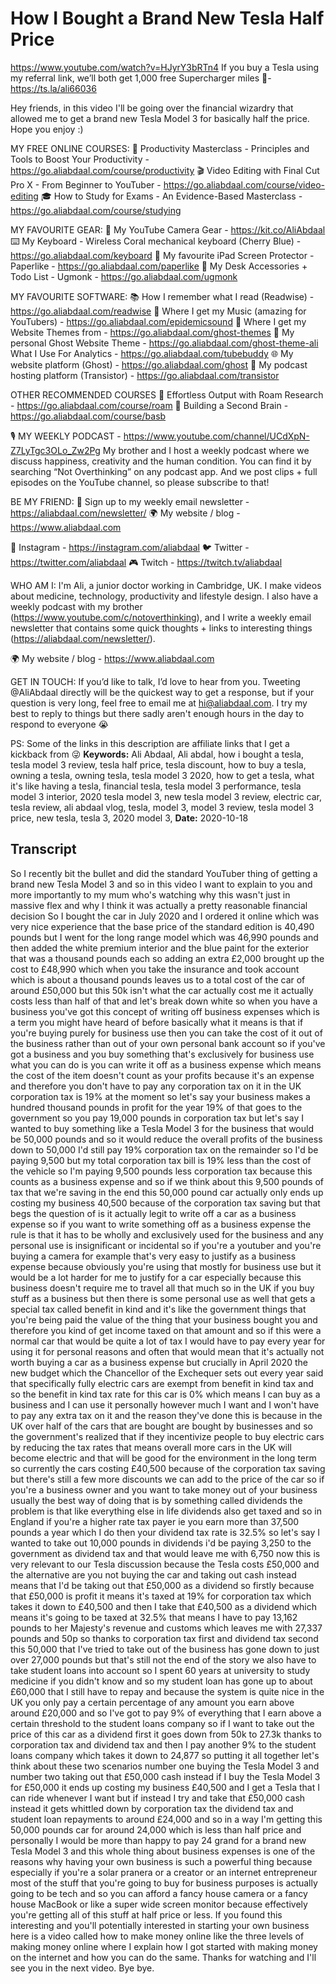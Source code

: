 # How I Bought a Brand New Tesla Half Price
https://www.youtube.com/watch?v=HJyrY3bRTn4
If you buy a Tesla using my referral link, we’ll both get 1,000 free Supercharger miles 👀- https://ts.la/ali66036

Hey friends, in this video I'll be going over the financial wizardry that allowed me to get a brand new Tesla Model 3 for basically half the price. Hope you enjoy :)

MY FREE ONLINE COURSES:
🚀  Productivity Masterclass - Principles and Tools to Boost Your Productivity - https://go.aliabdaal.com/course/productivity
🎬  Video Editing with Final Cut Pro X - From Beginner to YouTuber - https://go.aliabdaal.com/course/video-editing
🎓  How to Study for Exams - An Evidence-Based Masterclass - https://go.aliabdaal.com/course/studying

MY FAVOURITE GEAR:
🎥  My YouTube Camera Gear - https://kit.co/AliAbdaal
⌨️  My Keyboard - Wireless Coral mechanical keyboard (Cherry Blue) - https://go.aliabdaal.com/keyboard 
📝  My favourite iPad Screen Protector - Paperlike - https://go.aliabdaal.com/paperlike 
🎒 My Desk Accessories + Todo List - Ugmonk - https://go.aliabdaal.com/ugmonk

MY FAVOURITE SOFTWARE:
📚  How I remember what I read (Readwise) - https://go.aliabdaal.com/readwise 
🎵  Where I get my Music (amazing for YouTubers) - https://go.aliabdaal.com/epidemicsound
👻 Where I get my Website Themes from - https://go.aliabdaal.com/ghost-themes
👻 My personal Ghost Website Theme - https://go.aliabdaal.com/ghost-theme-ali
What I Use For Analytics - https://go.aliabdaal.com/tubebuddy
🌐  My website platform (Ghost) - https://go.aliabdaal.com/ghost
🎤  My podcast hosting platform (Transistor) - https://go.aliabdaal.com/transistor

OTHER RECOMMENDED COURSES
📔 Effortless Output with Roam Research - https://go.aliabdaal.com/course/roam
📓 Building a Second Brain - https://go.aliabdaal.com/course/basb

🎙 MY WEEKLY PODCAST - https://www.youtube.com/channel/UCdXpN-Z7LyTgc3OLo_Zw2Pg
My brother and I host a weekly podcast where we discuss happiness, creativity and the human condition. You can find it by searching “Not Overthinking” on any podcast app. And we post clips + full episodes on the YouTube channel, so please subscribe to that!  

BE MY FRIEND:
💌  Sign up to my weekly email newsletter - https://aliabdaal.com/newsletter/
🌍  My website / blog - https://www.aliabdaal.com 
 
📸  Instagram - https://instagram.com/aliabdaal
🐦  Twitter - https://twitter.com/aliabdaal
🎮  Twitch - https://twitch.tv/aliabdaal

WHO AM I:
I'm Ali, a junior doctor working in Cambridge, UK. I make videos about medicine, technology, productivity and lifestyle design. I also have a weekly podcast with my brother (https://www.youtube.com/c/notoverthinking), and I write a weekly email newsletter that contains some quick thoughts + links to interesting things (https://aliabdaal.com/newsletter/).

🌍  My website / blog - https://www.aliabdaal.com 

GET IN TOUCH:
If you’d like to talk, I’d love to hear from you. Tweeting @AliAbdaal directly will be the quickest way to get a response, but if your question is very long, feel free to email me at hi@aliabdaal.com. I try my best to reply to things but there sadly aren't enough hours in the day to respond to everyone 😭

PS: Some of the links in this description are affiliate links that I get a kickback from 😜
**Keywords:** Ali Abdaal, Ali abdal, how i bought a tesla, tesla model 3 review, tesla half price, tesla discount, how to buy a tesla, owning a tesla, owning tesla, tesla model 3 2020, how to get a tesla, what it's like having a tesla, financial tesla, tesla model 3 performance, tesla model 3 interior, 2020 tesla model 3, new tesla model 3 review, electric car, tesla review, ali abdaal vlog, tesla, model 3, model 3 review, tesla model 3 price, new tesla, tesla 3, 2020 model 3, 
**Date:** 2020-10-18

## Transcript
 So I recently bit the bullet and did the standard YouTuber thing of getting a brand new Tesla Model 3 and so in this video I want to explain to you and more importantly to my mum who's watching why this wasn't just in massive flex and why I think it was actually a pretty reasonable financial decision So I bought the car in July 2020 and I ordered it online which was very nice experience that the base price of the standard edition is 40,490 pounds but I went for the long range model which was 46,990 pounds and then added the white premium interior and the blue paint for the exterior that was a thousand pounds each so adding an extra £2,000 brought up the cost to £48,990 which when you take the insurance and took account which is about a thousand pounds leaves us to a total cost of the car of around £50,000 but this 50k isn't what the car actually cost me it actually costs less than half of that and let's break down white so when you have a business you've got this concept of writing off business expenses which is a term you might have heard of before basically what it means is that if you're buying purely for business use then you can take the cost of it out of the business rather than out of your own personal bank account so if you've got a business and you buy something that's exclusively for business use what you can do is you can write it off as a business expense which means the cost of the item doesn't count as your profits because it's an expense and therefore you don't have to pay any corporation tax on it in the UK corporation tax is 19% at the moment so let's say your business makes a hundred thousand pounds in profit for the year 19% of that goes to the government so you pay 19,000 pounds in corporation tax but let's say I wanted to buy something like a Tesla Model 3 for the business that would be 50,000 pounds and so it would reduce the overall profits of the business down to 50,000 I'd still pay 19% corporation tax on the remainder so I'd be paying 9,500 but my total corporation tax bill is 19% less than the cost of the vehicle so I'm paying 9,500 pounds less corporation tax because this counts as a business expense and so if we think about this 9,500 pounds of tax that we're saving in the end this 50,000 pound car actually only ends up costing my business 40,500 because of the corporation tax saving but that begs the question of is it actually legit to write off a car as a business expense so if you want to write something off as a business expense the rule is that it has to be wholly and exclusively used for the business and any personal use is insignificant or incidental so if you're a youtuber and you're buying a camera for example that's very easy to justify as a business expense because obviously you're using that mostly for business use but it would be a lot harder for me to justify for a car especially because this business doesn't require me to travel all that much so in the UK if you buy stuff as a business but then there is some personal use as well that gets a special tax called benefit in kind and it's like the government things that you're being paid the value of the thing that your business bought you and therefore you kind of get income taxed on that amount and so if this were a normal car that would be quite a lot of tax I would have to pay every year for using it for personal reasons and often that would mean that it's actually not worth buying a car as a business expense but crucially in April 2020 the new budget which the Chancellor of the Exchequer sets out every year said that specifically fully electric cars are exempt from benefit in kind tax and so the benefit in kind tax rate for this car is 0% which means I can buy as a business and I can use it personally however much I want and I won't have to pay any extra tax on it and the reason they've done this is because in the UK over half of the cars that are bought are bought by businesses and so the government's realized that if they incentivize people to buy electric cars by reducing the tax rates that means overall more cars in the UK will become electric and that will be good for the environment in the long term so currently the cars costing £40,500 because of the corporation tax saving but there's still a few more discounts we can add to the price of the car so if you're a business owner and you want to take money out of your business usually the best way of doing that is by something called dividends the problem is that like everything else in life dividends also get taxed and so in England if you're a higher rate tax payer ie you earn more than 37,500 pounds a year which I do then your dividend tax rate is 32.5% so let's say I wanted to take out 10,000 pounds in dividends i'd be paying 3,250 to the government as dividend tax and that would leave me with 6,750 now this is very relevant to our Tesla discussion because the Tesla costs £50,000 and the alternative are you not buying the car and taking out cash instead means that I'd be taking out that £50,000 as a dividend so firstly because that £50,000 is profit it means it's taxed at 19% for corporation tax which takes it down to £40,500 and then I take that £40,500 as a dividend which means it's going to be taxed at 32.5% that means I have to pay 13,162 pounds to her Majesty's revenue and customs which leaves me with 27,337 pounds and 50p so thanks to corporation tax first and dividend tax second this 50,000 that I've tried to take out of the business has gone down to just over 27,000 pounds but that's still not the end of the story we also have to take student loans into account so I spent 60 years at university to study medicine if you didn't know and so my student loan has gone up to about £60,000 that I still have to repay and because the system is quite nice in the UK you only pay a certain percentage of any amount you earn above around £20,000 and so I've got to pay 9% of everything that I earn above a certain threshold to the student loans company so if I want to take out the price of this car as a dividend first it goes down from 50k to 27.3k thanks to corporation tax and dividend tax and then I pay another 9% to the student loans company which takes it down to 24,877 so putting it all together let's think about these two scenarios number one buying the Tesla Model 3 and number two taking out that £50,000 cash instead if I buy the Tesla Model 3 for £50,000 it ends up costing my business £40,500 and I get a Tesla that I can ride whenever I want but if instead I try and take that £50,000 cash instead it gets whittled down by corporation tax the dividend tax and student loan repayments to around £24,000 and so in a way I'm getting this 50,000 pounds car for around 24,000 which is less than half price and personally I would be more than happy to pay 24 grand for a brand new Tesla Model 3 and this whole thing about business expenses is one of the reasons why having your own business is such a powerful thing because especially if you're a solar pranera or a creator or an internet entrepreneur most of the stuff that you're going to buy for business purposes is actually going to be tech and so you can afford a fancy house camera or a fancy house MacBook or like a super wide screen monitor because effectively you're getting all of this stuff at half price or less. If you found this interesting and you'll potentially interested in starting your own business here is a video called how to make money online like the three levels of making money online where I explain how I got started with making money on the internet and how you can do the same. Thanks for watching and I'll see you in the next video. Bye bye.
